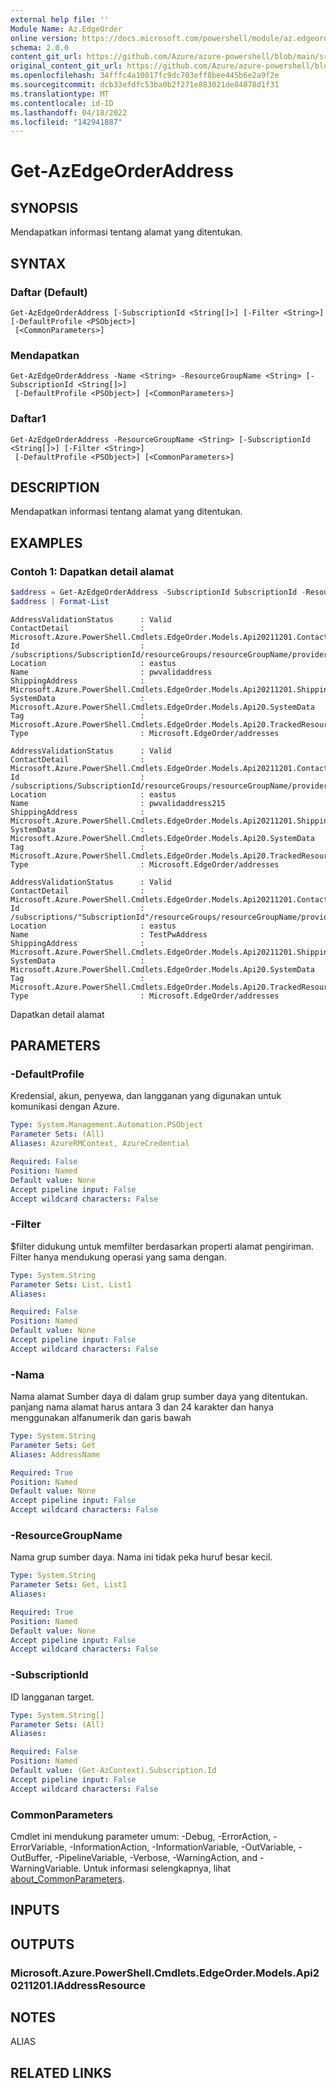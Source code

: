 ```yaml
---
external help file: ''
Module Name: Az.EdgeOrder
online version: https://docs.microsoft.com/powershell/module/az.edgeorder/get-azedgeorderaddress
schema: 2.0.0
content_git_url: https://github.com/Azure/azure-powershell/blob/main/src/EdgeOrder/help/Get-AzEdgeOrderAddress.md
original_content_git_url: https://github.com/Azure/azure-powershell/blob/main/src/EdgeOrder/help/Get-AzEdgeOrderAddress.md
ms.openlocfilehash: 34fffc4a10017fc9dc703eff8bee445b6e2a9f2e
ms.sourcegitcommit: dcb33efdfc53ba0b2f271e883021de84878d1f31
ms.translationtype: MT
ms.contentlocale: id-ID
ms.lasthandoff: 04/18/2022
ms.locfileid: "142941887"
---
```

# Get-AzEdgeOrderAddress

## SYNOPSIS
Mendapatkan informasi tentang alamat yang ditentukan.

## SYNTAX

### Daftar (Default)
```
Get-AzEdgeOrderAddress [-SubscriptionId <String[]>] [-Filter <String>] [-DefaultProfile <PSObject>]
 [<CommonParameters>]
```

### Mendapatkan
```
Get-AzEdgeOrderAddress -Name <String> -ResourceGroupName <String> [-SubscriptionId <String[]>]
 [-DefaultProfile <PSObject>] [<CommonParameters>]
```

### Daftar1
```
Get-AzEdgeOrderAddress -ResourceGroupName <String> [-SubscriptionId <String[]>] [-Filter <String>]
 [-DefaultProfile <PSObject>] [<CommonParameters>]
```

## DESCRIPTION
Mendapatkan informasi tentang alamat yang ditentukan.

## EXAMPLES

### Contoh 1: Dapatkan detail alamat
```powershell
$address = Get-AzEdgeOrderAddress -SubscriptionId SubscriptionId -ResourceGroupName "resourceGroupName"
$address | Format-List
```

```output
AddressValidationStatus      : Valid
ContactDetail                : Microsoft.Azure.PowerShell.Cmdlets.EdgeOrder.Models.Api20211201.ContactDetails
Id                           : /subscriptions/SubscriptionId/resourceGroups/resourceGroupName/providers/Microsoft.EdgeOrder/addresses/pwvalidaddress
Location                     : eastus
Name                         : pwvalidaddress
ShippingAddress              : Microsoft.Azure.PowerShell.Cmdlets.EdgeOrder.Models.Api20211201.ShippingAddress
SystemData                   : Microsoft.Azure.PowerShell.Cmdlets.EdgeOrder.Models.Api20.SystemData
Tag                          : Microsoft.Azure.PowerShell.Cmdlets.EdgeOrder.Models.Api20.TrackedResourceTags
Type                         : Microsoft.EdgeOrder/addresses

AddressValidationStatus      : Valid
ContactDetail                : Microsoft.Azure.PowerShell.Cmdlets.EdgeOrder.Models.Api20211201.ContactDetails
Id                           : /subscriptions/SubscriptionId/resourceGroups/resourceGroupName/providers/Microsoft.EdgeOrder/addresses/pwvalidaddress215
Location                     : eastus
Name                         : pwvalidaddress215
ShippingAddress              : Microsoft.Azure.PowerShell.Cmdlets.EdgeOrder.Models.Api20211201.ShippingAddress
SystemData                   : Microsoft.Azure.PowerShell.Cmdlets.EdgeOrder.Models.Api20.SystemData
Tag                          : Microsoft.Azure.PowerShell.Cmdlets.EdgeOrder.Models.Api20.TrackedResourceTags
Type                         : Microsoft.EdgeOrder/addresses

AddressValidationStatus      : Valid
ContactDetail                : Microsoft.Azure.PowerShell.Cmdlets.EdgeOrder.Models.Api20211201.ContactDetails
Id                           : /subscriptions/"SubscriptionId"/resourceGroups/resourceGroupName/providers/Microsoft.EdgeOrder/addresses/TestPwAddress
Location                     : eastus
Name                         : TestPwAddress
ShippingAddress              : Microsoft.Azure.PowerShell.Cmdlets.EdgeOrder.Models.Api20211201.ShippingAddress
SystemData                   : Microsoft.Azure.PowerShell.Cmdlets.EdgeOrder.Models.Api20.SystemData
Tag                          : Microsoft.Azure.PowerShell.Cmdlets.EdgeOrder.Models.Api20.TrackedResourceTags
Type                         : Microsoft.EdgeOrder/addresses
```

Dapatkan detail alamat

## PARAMETERS

### -DefaultProfile
Kredensial, akun, penyewa, dan langganan yang digunakan untuk komunikasi dengan Azure.

```yaml
Type: System.Management.Automation.PSObject
Parameter Sets: (All)
Aliases: AzureRMContext, AzureCredential

Required: False
Position: Named
Default value: None
Accept pipeline input: False
Accept wildcard characters: False
```

### -Filter
$filter didukung untuk memfilter berdasarkan properti alamat pengiriman.
Filter hanya mendukung operasi yang sama dengan.

```yaml
Type: System.String
Parameter Sets: List, List1
Aliases:

Required: False
Position: Named
Default value: None
Accept pipeline input: False
Accept wildcard characters: False
```

### -Nama
Nama alamat Sumber daya di dalam grup sumber daya yang ditentukan.
panjang nama alamat harus antara 3 dan 24 karakter dan hanya menggunakan alfanumerik dan garis bawah

```yaml
Type: System.String
Parameter Sets: Get
Aliases: AddressName

Required: True
Position: Named
Default value: None
Accept pipeline input: False
Accept wildcard characters: False
```

### -ResourceGroupName
Nama grup sumber daya.
Nama ini tidak peka huruf besar kecil.

```yaml
Type: System.String
Parameter Sets: Get, List1
Aliases:

Required: True
Position: Named
Default value: None
Accept pipeline input: False
Accept wildcard characters: False
```

### -SubscriptionId
ID langganan target.

```yaml
Type: System.String[]
Parameter Sets: (All)
Aliases:

Required: False
Position: Named
Default value: (Get-AzContext).Subscription.Id
Accept pipeline input: False
Accept wildcard characters: False
```

### CommonParameters
Cmdlet ini mendukung parameter umum: -Debug, -ErrorAction, -ErrorVariable, -InformationAction, -InformationVariable, -OutVariable, -OutBuffer, -PipelineVariable, -Verbose, -WarningAction, and -WarningVariable. Untuk informasi selengkapnya, lihat [about_CommonParameters](http://go.microsoft.com/fwlink/?LinkID=113216).

## INPUTS

## OUTPUTS

### Microsoft.Azure.PowerShell.Cmdlets.EdgeOrder.Models.Api20211201.IAddressResource

## NOTES

ALIAS

## RELATED LINKS

